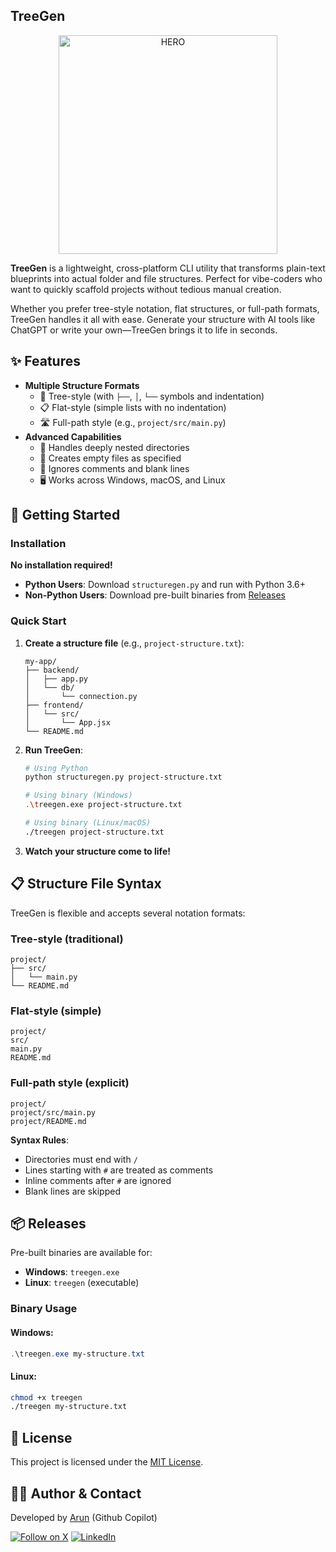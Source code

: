## TreeGen

<p align="center">
  <img src="https://github.com/user-attachments/assets/04097732-54d2-41d1-8dbd-9c6f70f91917" alt="HERO" width="350"/>
</p>

**TreeGen** is a lightweight, cross-platform CLI utility that transforms plain-text blueprints into actual folder and file structures. Perfect for vibe-coders who want to quickly scaffold projects without tedious manual creation.

Whether you prefer tree-style notation, flat structures, or full-path formats, TreeGen handles it all with ease. Generate your structure with AI tools like ChatGPT or write your own—TreeGen brings it to life in seconds.

## ✨ Features

- **Multiple Structure Formats**
  - 🌿 Tree-style (with `├──`, `│`, `└──` symbols and indentation)
  - 📋 Flat-style (simple lists with no indentation)
  - 🛣️ Full-path style (e.g., `project/src/main.py`)
- **Advanced Capabilities**
  - 📁 Handles deeply nested directories
  - 📄 Creates empty files as specified
  - 💬 Ignores comments and blank lines
  - 🖥️ Works across Windows, macOS, and Linux

## 🚀 Getting Started

### Installation

**No installation required!**

- **Python Users**: Download `structuregen.py` and run with Python 3.6+
- **Non-Python Users**: Download pre-built binaries from [Releases](https://github.com/your-username/TreeGen/releases)

### Quick Start

1. **Create a structure file** (e.g., `project-structure.txt`):
   ```
   my-app/
   ├── backend/
   │   ├── app.py
   │   └── db/
   │       └── connection.py
   ├── frontend/
   │   └── src/
   │       └── App.jsx
   └── README.md
   ```

2. **Run TreeGen**:
   ```sh
   # Using Python
   python structuregen.py project-structure.txt
   
   # Using binary (Windows)
   .\treegen.exe project-structure.txt
   
   # Using binary (Linux/macOS)
   ./treegen project-structure.txt
   ```

3. **Watch your structure come to life!**

## 📋 Structure File Syntax

TreeGen is flexible and accepts several notation formats:

### Tree-style (traditional)
```
project/
├── src/
│   └── main.py
└── README.md
```

### Flat-style (simple)
```
project/
src/
main.py
README.md
```

### Full-path style (explicit)
```
project/
project/src/main.py
project/README.md
```

**Syntax Rules**:
- Directories must end with `/`
- Lines starting with `#` are treated as comments
- Inline comments after `#` are ignored
- Blank lines are skipped

## 📦 Releases

Pre-built binaries are available for:
- **Windows**: `treegen.exe`
- **Linux**: `treegen` (executable)

### Binary Usage

#### Windows:
```powershell
.\treegen.exe my-structure.txt
```

#### Linux:
```bash
chmod +x treegen
./treegen my-structure.txt
```

## 📝 License

This project is licensed under the [MIT License](LICENSE).

## 👨‍💻 Author & Contact

Developed by [Arun](https://linkedin.com/in/0xarun) (Github Copilot) 

[![Follow on X](https://img.shields.io/badge/follow-%400xarun-1DA1F2?logo=x&style=social)](https://x.com/0xarun)
[![LinkedIn](https://img.shields.io/badge/LinkedIn-0A66C2?style=social&logo=linkedin)](https://linkedin.com/in/0xarun)
